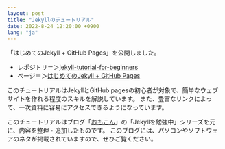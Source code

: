 ```yaml
---
layout: post
title: "Jekyllのチュートリアル"
date: 2022-8-24 12:20:00 +0900
lang: "ja"
---
```


「はじめてのJekyll + GitHub Pages」を公開しました。

- レポジトリ＝＞[jekyll-tutorial-for-beginners](https://github.com/ToshioCP/jekyll-tutorial-for-beginners)
- ページ＝＞[はじめてのJekyll + GitHub Pages](https://toshiocp.github.io/jekyll-tutorial-for-beginners/)

このチュートリアルはJekyllとGitHub pagesの初心者が対象で、簡単なウェブサイトを作れる程度のスキルを解説しています。
また、豊富なリンクによって、一次資料に容易にアクセスできるようになっています。

このチュートリアルはブログ「[おもこん](https://toshiocp.com/)」の「Jekyllを勉強中」シリーズを元に、内容を整理・追加したものです。
このブログには、パソコンやソフトウェアのネタが掲載されていますので、ぜひご覧ください。